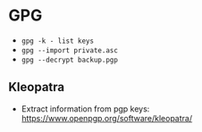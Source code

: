 # GPG

- `gpg -k - list keys`
- `gpg --import private.asc`
- `gpg --decrypt backup.pgp`

## Kleopatra

- Extract information from pgp keys: <https://www.openpgp.org/software/kleopatra/>